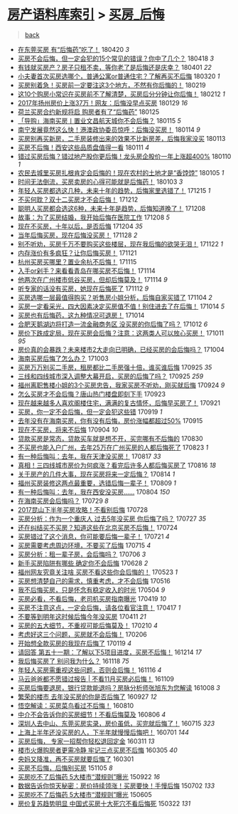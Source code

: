 [房产语料库索引](../../README.md)  > [买房_后悔](买房_后悔.md)
====
> [back](../README.md)

- [在东莞买房 有“后悔药”吃了！](http://jkwz.applinzi.com/ittc/7093974671978660871.html#%E5%9C%A8%E4%B8%9C%E8%8E%9E%E4%B9%B0%E6%88%BF+%E6%9C%89%E2%80%9C%E5%90%8E%E6%82%94%E8%8D%AF%E2%80%9D%E5%90%83%E4%BA%86%EF%BC%81) 180420 *3* 
- [买房不会后悔，但一定会犯的15个常见的错误？你中了几个？](http://jkwz.applinzi.com/ittc/7093258329751290897.html#%E4%B9%B0%E6%88%BF%E4%B8%8D%E4%BC%9A%E5%90%8E%E6%82%94%EF%BC%8C%E4%BD%86%E4%B8%80%E5%AE%9A%E4%BC%9A%E7%8A%AF%E7%9A%8415%E4%B8%AA%E5%B8%B8%E8%A7%81%E7%9A%84%E9%94%99%E8%AF%AF%EF%BC%9F%E4%BD%A0%E4%B8%AD%E4%BA%86%E5%87%A0%E4%B8%AA%EF%BC%9F) 180418 *3* 
- [有钱就买房产？房子只租不卖，等你老了是后悔还是庆幸？](http://jkwz.applinzi.com/ittc/7087060154929644551.html#%E6%9C%89%E9%92%B1%E5%B0%B1%E4%B9%B0%E6%88%BF%E4%BA%A7%EF%BC%9F%E6%88%BF%E5%AD%90%E5%8F%AA%E7%A7%9F%E4%B8%8D%E5%8D%96%EF%BC%8C%E7%AD%89%E4%BD%A0%E8%80%81%E4%BA%86%E6%98%AF%E5%90%8E%E6%82%94%E8%BF%98%E6%98%AF%E5%BA%86%E5%B9%B8%EF%BC%9F) 180401 *22* 
- [小夫妻首次买房选哪个，普通公寓or普通住宅？了解再买不后悔](http://jkwz.applinzi.com/ittc/7082498808095441931.html#%E5%B0%8F%E5%A4%AB%E5%A6%BB%E9%A6%96%E6%AC%A1%E4%B9%B0%E6%88%BF%E9%80%89%E5%93%AA%E4%B8%AA%EF%BC%8C%E6%99%AE%E9%80%9A%E5%85%AC%E5%AF%93or%E6%99%AE%E9%80%9A%E4%BD%8F%E5%AE%85%EF%BC%9F%E4%BA%86%E8%A7%A3%E5%86%8D%E4%B9%B0%E4%B8%8D%E5%90%8E%E6%82%94) 180320 *1* 
- [买房别着急！买房前一定要注这3个地方，不然有你后悔的！](http://jkwz.applinzi.com/ittc/7071862913625490438.html#%E4%B9%B0%E6%88%BF%E5%88%AB%E7%9D%80%E6%80%A5%EF%BC%81%E4%B9%B0%E6%88%BF%E5%89%8D%E4%B8%80%E5%AE%9A%E8%A6%81%E6%B3%A8%E8%BF%993%E4%B8%AA%E5%9C%B0%E6%96%B9%EF%BC%8C%E4%B8%8D%E7%84%B6%E6%9C%89%E4%BD%A0%E5%90%8E%E6%82%94%E7%9A%84%EF%BC%81) 180219  
- [这10个购房小常识在买房前不了解清楚，买房后分分钟让你后悔！](http://jkwz.applinzi.com/ittc/7068836606167745542.html#%E8%BF%9910%E4%B8%AA%E8%B4%AD%E6%88%BF%E5%B0%8F%E5%B8%B8%E8%AF%86%E5%9C%A8%E4%B9%B0%E6%88%BF%E5%89%8D%E4%B8%8D%E4%BA%86%E8%A7%A3%E6%B8%85%E6%A5%9A%EF%BC%8C%E4%B9%B0%E6%88%BF%E5%90%8E%E5%88%86%E5%88%86%E9%92%9F%E8%AE%A9%E4%BD%A0%E5%90%8E%E6%82%94%EF%BC%81) 180212 *1* 
- [2017年扬州房价上涨37万！网友：后悔没早点买房](http://jkwz.applinzi.com/ittc/7064029763998319632.html#2017%E5%B9%B4%E6%89%AC%E5%B7%9E%E6%88%BF%E4%BB%B7%E4%B8%8A%E6%B6%A837%E4%B8%87%EF%BC%81%E7%BD%91%E5%8F%8B%EF%BC%9A%E5%90%8E%E6%82%94%E6%B2%A1%E6%97%A9%E7%82%B9%E4%B9%B0%E6%88%BF) 180129 *16* 
- [荷兰买房合约新规将启 购房者有了“后悔药”](http://jkwz.applinzi.com/ittc/7062544188673885200.html#%E8%8D%B7%E5%85%B0%E4%B9%B0%E6%88%BF%E5%90%88%E7%BA%A6%E6%96%B0%E8%A7%84%E5%B0%86%E5%90%AF+%E8%B4%AD%E6%88%BF%E8%80%85%E6%9C%89%E4%BA%86%E2%80%9C%E5%90%8E%E6%82%94%E8%8D%AF%E2%80%9D) 180125  
- [「导购」海南买房丨置业文昌航天城你不会后悔？](http://jkwz.applinzi.com/ittc/7058753366836904970.html#%E3%80%8C%E5%AF%BC%E8%B4%AD%E3%80%8D%E6%B5%B7%E5%8D%97%E4%B9%B0%E6%88%BF%E4%B8%A8%E7%BD%AE%E4%B8%9A%E6%96%87%E6%98%8C%E8%88%AA%E5%A4%A9%E5%9F%8E%E4%BD%A0%E4%B8%8D%E4%BC%9A%E5%90%8E%E6%82%94%EF%BC%9F) 180115 *5* 
- [南宁发展竟然这么快！港澳政协委员惊呼：后悔没买房！](http://jkwz.applinzi.com/ittc/7058534337937409034.html#%E5%8D%97%E5%AE%81%E5%8F%91%E5%B1%95%E7%AB%9F%E7%84%B6%E8%BF%99%E4%B9%88%E5%BF%AB%EF%BC%81%E6%B8%AF%E6%BE%B3%E6%94%BF%E5%8D%8F%E5%A7%94%E5%91%98%E6%83%8A%E5%91%BC%EF%BC%9A%E5%90%8E%E6%82%94%E6%B2%A1%E4%B9%B0%E6%88%BF%EF%BC%81) 180114 *9* 
- [买房别再买新房，二手房装修出来的效果不比新房差，后悔我家没买](http://jkwz.applinzi.com/ittc/7058064314370360326.html#%E4%B9%B0%E6%88%BF%E5%88%AB%E5%86%8D%E4%B9%B0%E6%96%B0%E6%88%BF%EF%BC%8C%E4%BA%8C%E6%89%8B%E6%88%BF%E8%A3%85%E4%BF%AE%E5%87%BA%E6%9D%A5%E7%9A%84%E6%95%88%E6%9E%9C%E4%B8%8D%E6%AF%94%E6%96%B0%E6%88%BF%E5%B7%AE%EF%BC%8C%E5%90%8E%E6%82%94%E6%88%91%E5%AE%B6%E6%B2%A1%E4%B9%B0) 180113  
- [买房不后悔！西安这些品质盘值得一看](http://jkwz.applinzi.com/ittc/7057382079086461963.html#%E4%B9%B0%E6%88%BF%E4%B8%8D%E5%90%8E%E6%82%94%EF%BC%81%E8%A5%BF%E5%AE%89%E8%BF%99%E4%BA%9B%E5%93%81%E8%B4%A8%E7%9B%98%E5%80%BC%E5%BE%97%E4%B8%80%E7%9C%8B) 180111 *4* 
- [错过买房后悔？错过地产股你更后悔！龙头房企股价一年上涨超400%](http://jkwz.applinzi.com/ittc/7056968992319603718.html#%E9%94%99%E8%BF%87%E4%B9%B0%E6%88%BF%E5%90%8E%E6%82%94%EF%BC%9F%E9%94%99%E8%BF%87%E5%9C%B0%E4%BA%A7%E8%82%A1%E4%BD%A0%E6%9B%B4%E5%90%8E%E6%82%94%EF%BC%81%E9%BE%99%E5%A4%B4%E6%88%BF%E4%BC%81%E8%82%A1%E4%BB%B7%E4%B8%80%E5%B9%B4%E4%B8%8A%E6%B6%A8%E8%B6%85400%25) 180110 *1* 
- [农民去城里买房扎根肯定会后悔的！现在农村的土地才是“香饽饽”](http://jkwz.applinzi.com/ittc/7055047413817934864.html#%E5%86%9C%E6%B0%91%E5%8E%BB%E5%9F%8E%E9%87%8C%E4%B9%B0%E6%88%BF%E6%89%8E%E6%A0%B9%E8%82%AF%E5%AE%9A%E4%BC%9A%E5%90%8E%E6%82%94%E7%9A%84%EF%BC%81%E7%8E%B0%E5%9C%A8%E5%86%9C%E6%9D%91%E7%9A%84%E5%9C%9F%E5%9C%B0%E6%89%8D%E6%98%AF%E2%80%9C%E9%A6%99%E9%A5%BD%E9%A5%BD%E2%80%9D) 180105 *1* 
- [时间无法倒流，买房卖房的心得可能就是后悔药！](http://jkwz.applinzi.com/ittc/7054249268368376843.html#%E6%97%B6%E9%97%B4%E6%97%A0%E6%B3%95%E5%80%92%E6%B5%81%EF%BC%8C%E4%B9%B0%E6%88%BF%E5%8D%96%E6%88%BF%E7%9A%84%E5%BF%83%E5%BE%97%E5%8F%AF%E8%83%BD%E5%B0%B1%E6%98%AF%E5%90%8E%E6%82%94%E8%8D%AF%EF%BC%81) 180103 *3* 
- [年轻人买房都选这几种，未来十年的趋势，后悔家里选错了！](http://jkwz.applinzi.com/ittc/7047337444767171601.html#%E5%B9%B4%E8%BD%BB%E4%BA%BA%E4%B9%B0%E6%88%BF%E9%83%BD%E9%80%89%E8%BF%99%E5%87%A0%E7%A7%8D%EF%BC%8C%E6%9C%AA%E6%9D%A5%E5%8D%81%E5%B9%B4%E7%9A%84%E8%B6%8B%E5%8A%BF%EF%BC%8C%E5%90%8E%E6%82%94%E5%AE%B6%E9%87%8C%E9%80%89%E9%94%99%E4%BA%86%EF%BC%81) 171215 *1* 
- [不买何耽？双十二买房才不会后悔！](http://jkwz.applinzi.com/ittc/7046074870180348944.html#%E4%B8%8D%E4%B9%B0%E4%BD%95%E8%80%BD%EF%BC%9F%E5%8F%8C%E5%8D%81%E4%BA%8C%E4%B9%B0%E6%88%BF%E6%89%8D%E4%B8%8D%E4%BC%9A%E5%90%8E%E6%82%94%EF%BC%81) 171212  
- [聪明人买房都会选这6种，未来十年是趋势，后悔知道晚了！](http://jkwz.applinzi.com/ittc/7044775381784069136.html#%E8%81%AA%E6%98%8E%E4%BA%BA%E4%B9%B0%E6%88%BF%E9%83%BD%E4%BC%9A%E9%80%89%E8%BF%996%E7%A7%8D%EF%BC%8C%E6%9C%AA%E6%9D%A5%E5%8D%81%E5%B9%B4%E6%98%AF%E8%B6%8B%E5%8A%BF%EF%BC%8C%E5%90%8E%E6%82%94%E7%9F%A5%E9%81%93%E6%99%9A%E4%BA%86%EF%BC%81) 171208  
- [故事：为了买房结婚，我开始后悔在医院工作](http://jkwz.applinzi.com/ittc/7044751125339702289.html#%E6%95%85%E4%BA%8B%EF%BC%9A%E4%B8%BA%E4%BA%86%E4%B9%B0%E6%88%BF%E7%BB%93%E5%A9%9A%EF%BC%8C%E6%88%91%E5%BC%80%E5%A7%8B%E5%90%8E%E6%82%94%E5%9C%A8%E5%8C%BB%E9%99%A2%E5%B7%A5%E4%BD%9C) 171208 *5* 
- [现在不买房，十年以后，是否后悔](http://jkwz.applinzi.com/ittc/7043255124409975825.html#%E7%8E%B0%E5%9C%A8%E4%B8%8D%E4%B9%B0%E6%88%BF%EF%BC%8C%E5%8D%81%E5%B9%B4%E4%BB%A5%E5%90%8E%EF%BC%8C%E6%98%AF%E5%90%A6%E5%90%8E%E6%82%94) 171204 *35* 
- [当年后悔买房，现在后悔没买房！](http://jkwz.applinzi.com/ittc/7040923426762523665.html#%E5%BD%93%E5%B9%B4%E5%90%8E%E6%82%94%E4%B9%B0%E6%88%BF%EF%BC%8C%E7%8E%B0%E5%9C%A8%E5%90%8E%E6%82%94%E6%B2%A1%E4%B9%B0%E6%88%BF%EF%BC%81) 171128 *2* 
- [别不听劝，买房千万不要购买这些楼层，现在我后悔的欲哭无泪！](http://jkwz.applinzi.com/ittc/7038706025794896913.html#%E5%88%AB%E4%B8%8D%E5%90%AC%E5%8A%9D%EF%BC%8C%E4%B9%B0%E6%88%BF%E5%8D%83%E4%B8%87%E4%B8%8D%E8%A6%81%E8%B4%AD%E4%B9%B0%E8%BF%99%E4%BA%9B%E6%A5%BC%E5%B1%82%EF%BC%8C%E7%8E%B0%E5%9C%A8%E6%88%91%E5%90%8E%E6%82%94%E7%9A%84%E6%AC%B2%E5%93%AD%E6%97%A0%E6%B3%AA%EF%BC%81) 171122 *1* 
- [内存涨价有多疯狂？让你后悔买房！](http://jkwz.applinzi.com/ittc/7038484611498247184.html#%E5%86%85%E5%AD%98%E6%B6%A8%E4%BB%B7%E6%9C%89%E5%A4%9A%E7%96%AF%E7%8B%82%EF%BC%9F%E8%AE%A9%E4%BD%A0%E5%90%8E%E6%82%94%E4%B9%B0%E6%88%BF%EF%BC%81) 171121  
- [杭州买房买哪里？置业余杭不后悔！](http://jkwz.applinzi.com/ittc/7036136712768586768.html#%E6%9D%AD%E5%B7%9E%E4%B9%B0%E6%88%BF%E4%B9%B0%E5%93%AA%E9%87%8C%EF%BC%9F%E7%BD%AE%E4%B8%9A%E4%BD%99%E6%9D%AD%E4%B8%8D%E5%90%8E%E6%82%94%EF%BC%81) 171115  
- [入手or剁手？来看看青岛在哪买房不后悔！](http://jkwz.applinzi.com/ittc/7035862430897406993.html#%E5%85%A5%E6%89%8Bor%E5%89%81%E6%89%8B%EF%BC%9F%E6%9D%A5%E7%9C%8B%E7%9C%8B%E9%9D%92%E5%B2%9B%E5%9C%A8%E5%93%AA%E4%B9%B0%E6%88%BF%E4%B8%8D%E5%90%8E%E6%82%94%EF%BC%81) 171114  
- [他两次在广州楼市低谷买房，但却后悔莫及！](http://jkwz.applinzi.com/ittc/7035861994173891600.html#%E4%BB%96%E4%B8%A4%E6%AC%A1%E5%9C%A8%E5%B9%BF%E5%B7%9E%E6%A5%BC%E5%B8%82%E4%BD%8E%E8%B0%B7%E4%B9%B0%E6%88%BF%EF%BC%8C%E4%BD%86%E5%8D%B4%E5%90%8E%E6%82%94%E8%8E%AB%E5%8F%8A%EF%BC%81) 171114 *9* 
- [听专家的话没有买房，她现在后悔死了](http://jkwz.applinzi.com/ittc/7035201220526998544.html#%E5%90%AC%E4%B8%93%E5%AE%B6%E7%9A%84%E8%AF%9D%E6%B2%A1%E6%9C%89%E4%B9%B0%E6%88%BF%EF%BC%8C%E5%A5%B9%E7%8E%B0%E5%9C%A8%E5%90%8E%E6%82%94%E6%AD%BB%E4%BA%86) 171112 *9* 
- [买房选哪一层最值得购买？听售房小姐分析，后悔自家买错了](http://jkwz.applinzi.com/ittc/7032127735311385616.html#%E4%B9%B0%E6%88%BF%E9%80%89%E5%93%AA%E4%B8%80%E5%B1%82%E6%9C%80%E5%80%BC%E5%BE%97%E8%B4%AD%E4%B9%B0%EF%BC%9F%E5%90%AC%E5%94%AE%E6%88%BF%E5%B0%8F%E5%A7%90%E5%88%86%E6%9E%90%EF%BC%8C%E5%90%8E%E6%82%94%E8%87%AA%E5%AE%B6%E4%B9%B0%E9%94%99%E4%BA%86) 171104 *2* 
- [买房一定看采光，四大因素决定买房值不值！别住进去了在后悔！](http://jkwz.applinzi.com/ittc/7024277351628801041.html#%E4%B9%B0%E6%88%BF%E4%B8%80%E5%AE%9A%E7%9C%8B%E9%87%87%E5%85%89%EF%BC%8C%E5%9B%9B%E5%A4%A7%E5%9B%A0%E7%B4%A0%E5%86%B3%E5%AE%9A%E4%B9%B0%E6%88%BF%E5%80%BC%E4%B8%8D%E5%80%BC%EF%BC%81%E5%88%AB%E4%BD%8F%E8%BF%9B%E5%8E%BB%E4%BA%86%E5%9C%A8%E5%90%8E%E6%82%94%EF%BC%81) 171014 *5* 
- [买房也有后悔药，这九种情况可退房！](http://jkwz.applinzi.com/ittc/7023514488228283409.html#%E4%B9%B0%E6%88%BF%E4%B9%9F%E6%9C%89%E5%90%8E%E6%82%94%E8%8D%AF%EF%BC%8C%E8%BF%99%E4%B9%9D%E7%A7%8D%E6%83%85%E5%86%B5%E5%8F%AF%E9%80%80%E6%88%BF%EF%BC%81) 171014  
- [合肥天鹅湖边将打造一流金融商务区 没买房的你后悔了吗？](http://jkwz.applinzi.com/ittc/7023335002337707025.html#%E5%90%88%E8%82%A5%E5%A4%A9%E9%B9%85%E6%B9%96%E8%BE%B9%E5%B0%86%E6%89%93%E9%80%A0%E4%B8%80%E6%B5%81%E9%87%91%E8%9E%8D%E5%95%86%E5%8A%A1%E5%8C%BA+%E6%B2%A1%E4%B9%B0%E6%88%BF%E7%9A%84%E4%BD%A0%E5%90%8E%E6%82%94%E4%BA%86%E5%90%97%EF%BC%9F) 171012 *6* 
- [房价下跌成定局，现在买房会后悔？注意：这两类人可以放心买房！](http://jkwz.applinzi.com/ittc/7023143503733982225.html#%E6%88%BF%E4%BB%B7%E4%B8%8B%E8%B7%8C%E6%88%90%E5%AE%9A%E5%B1%80%EF%BC%8C%E7%8E%B0%E5%9C%A8%E4%B9%B0%E6%88%BF%E4%BC%9A%E5%90%8E%E6%82%94%EF%BC%9F%E6%B3%A8%E6%84%8F%EF%BC%9A%E8%BF%99%E4%B8%A4%E7%B1%BB%E4%BA%BA%E5%8F%AF%E4%BB%A5%E6%94%BE%E5%BF%83%E4%B9%B0%E6%88%BF%EF%BC%81) 171011 *95* 
- [房价真的会暴跌？未来楼市2大走向已明确，已经买房的会后悔吗？](http://jkwz.applinzi.com/ittc/7020641118444848144.html#%E6%88%BF%E4%BB%B7%E7%9C%9F%E7%9A%84%E4%BC%9A%E6%9A%B4%E8%B7%8C%EF%BC%9F%E6%9C%AA%E6%9D%A5%E6%A5%BC%E5%B8%822%E5%A4%A7%E8%B5%B0%E5%90%91%E5%B7%B2%E6%98%8E%E7%A1%AE%EF%BC%8C%E5%B7%B2%E7%BB%8F%E4%B9%B0%E6%88%BF%E7%9A%84%E4%BC%9A%E5%90%8E%E6%82%94%E5%90%97%EF%BC%9F) 171004  
- [海南买房后悔了怎么办？](http://jkwz.applinzi.com/ittc/7020157690171622417.html#%E6%B5%B7%E5%8D%97%E4%B9%B0%E6%88%BF%E5%90%8E%E6%82%94%E4%BA%86%E6%80%8E%E4%B9%88%E5%8A%9E%EF%BC%9F) 171003  
- [买房万万别买二手房，租房都比二手房强十倍，谁买谁后悔](http://jkwz.applinzi.com/ittc/7017360274275959825.html#%E4%B9%B0%E6%88%BF%E4%B8%87%E4%B8%87%E5%88%AB%E4%B9%B0%E4%BA%8C%E6%89%8B%E6%88%BF%EF%BC%8C%E7%A7%9F%E6%88%BF%E9%83%BD%E6%AF%94%E4%BA%8C%E6%89%8B%E6%88%BF%E5%BC%BA%E5%8D%81%E5%80%8D%EF%BC%8C%E8%B0%81%E4%B9%B0%E8%B0%81%E5%90%8E%E6%82%94) 170925 *35* 
- [三线和四线城市深入调整大幕开启，买房的后悔了吗？](http://jkwz.applinzi.com/ittc/7017150696913372176.html#%E4%B8%89%E7%BA%BF%E5%92%8C%E5%9B%9B%E7%BA%BF%E5%9F%8E%E5%B8%82%E6%B7%B1%E5%85%A5%E8%B0%83%E6%95%B4%E5%A4%A7%E5%B9%95%E5%BC%80%E5%90%AF%EF%BC%8C%E4%B9%B0%E6%88%BF%E7%9A%84%E5%90%8E%E6%82%94%E4%BA%86%E5%90%97%EF%BC%9F) 170925 *259* 
- [福州离职售楼小姐的3个买房忠告，我家买房不听劝，刚买就后悔](http://jkwz.applinzi.com/ittc/7016914966484091921.html#%E7%A6%8F%E5%B7%9E%E7%A6%BB%E8%81%8C%E5%94%AE%E6%A5%BC%E5%B0%8F%E5%A7%90%E7%9A%843%E4%B8%AA%E4%B9%B0%E6%88%BF%E5%BF%A0%E5%91%8A%EF%BC%8C%E6%88%91%E5%AE%B6%E4%B9%B0%E6%88%BF%E4%B8%8D%E5%90%AC%E5%8A%9D%EF%BC%8C%E5%88%9A%E4%B9%B0%E5%B0%B1%E5%90%8E%E6%82%94) 170924 *9* 
- [怎么买房才不会后悔？唐山热门楼盘即刻下手](http://jkwz.applinzi.com/ittc/7016408080370369553.html#%E6%80%8E%E4%B9%88%E4%B9%B0%E6%88%BF%E6%89%8D%E4%B8%8D%E4%BC%9A%E5%90%8E%E6%82%94%EF%BC%9F%E5%94%90%E5%B1%B1%E7%83%AD%E9%97%A8%E6%A5%BC%E7%9B%98%E5%8D%B3%E5%88%BB%E4%B8%8B%E6%89%8B) 170923  
- [现在越来越多人喜欢阁楼住宅，满满的复古情怀，后悔早买房了！](http://jkwz.applinzi.com/ittc/7015817372106228753.html#%E7%8E%B0%E5%9C%A8%E8%B6%8A%E6%9D%A5%E8%B6%8A%E5%A4%9A%E4%BA%BA%E5%96%9C%E6%AC%A2%E9%98%81%E6%A5%BC%E4%BD%8F%E5%AE%85%EF%BC%8C%E6%BB%A1%E6%BB%A1%E7%9A%84%E5%A4%8D%E5%8F%A4%E6%83%85%E6%80%80%EF%BC%8C%E5%90%8E%E6%82%94%E6%97%A9%E4%B9%B0%E6%88%BF%E4%BA%86%EF%BC%81) 170921  
- [买房，你一定不会后悔，但一定会犯这些错](http://jkwz.applinzi.com/ittc/7015081470794941456.html#%E4%B9%B0%E6%88%BF%EF%BC%8C%E4%BD%A0%E4%B8%80%E5%AE%9A%E4%B8%8D%E4%BC%9A%E5%90%8E%E6%82%94%EF%BC%8C%E4%BD%86%E4%B8%80%E5%AE%9A%E4%BC%9A%E7%8A%AF%E8%BF%99%E4%BA%9B%E9%94%99) 170919 *1* 
- [去年没有在海南买房，你有没有后悔，房价涨幅都超过50%](http://jkwz.applinzi.com/ittc/7013588291188949776.html#%E5%8E%BB%E5%B9%B4%E6%B2%A1%E6%9C%89%E5%9C%A8%E6%B5%B7%E5%8D%97%E4%B9%B0%E6%88%BF%EF%BC%8C%E4%BD%A0%E6%9C%89%E6%B2%A1%E6%9C%89%E5%90%8E%E6%82%94%EF%BC%8C%E6%88%BF%E4%BB%B7%E6%B6%A8%E5%B9%85%E9%83%BD%E8%B6%85%E8%BF%8750%25) 170915  
- [现在不买房，将来不后悔](http://jkwz.applinzi.com/ittc/7009232027239580689.html#%E7%8E%B0%E5%9C%A8%E4%B8%8D%E4%B9%B0%E6%88%BF%EF%BC%8C%E5%B0%86%E6%9D%A5%E4%B8%8D%E5%90%8E%E6%82%94) 170904 *10* 
- [贷款买房是常态，贷款买车就是想不开，买完哪有不后悔的](http://jkwz.applinzi.com/ittc/7007582815196283921.html#%E8%B4%B7%E6%AC%BE%E4%B9%B0%E6%88%BF%E6%98%AF%E5%B8%B8%E6%80%81%EF%BC%8C%E8%B4%B7%E6%AC%BE%E4%B9%B0%E8%BD%A6%E5%B0%B1%E6%98%AF%E6%83%B3%E4%B8%8D%E5%BC%80%EF%BC%8C%E4%B9%B0%E5%AE%8C%E5%93%AA%E6%9C%89%E4%B8%8D%E5%90%8E%E6%82%94%E7%9A%84) 170830  
- [不买房也能入户广州，去年25万在广州买房的人都后悔死了](http://jkwz.applinzi.com/ittc/7004958054456755217.html#%E4%B8%8D%E4%B9%B0%E6%88%BF%E4%B9%9F%E8%83%BD%E5%85%A5%E6%88%B7%E5%B9%BF%E5%B7%9E%EF%BC%8C%E5%8E%BB%E5%B9%B425%E4%B8%87%E5%9C%A8%E5%B9%BF%E5%B7%9E%E4%B9%B0%E6%88%BF%E7%9A%84%E4%BA%BA%E9%83%BD%E5%90%8E%E6%82%94%E6%AD%BB%E4%BA%86) 170823 *1* 
- [有一种后悔叫：去年，我在天津没买房！](http://jkwz.applinzi.com/ittc/7002685581564576784.html#%E6%9C%89%E4%B8%80%E7%A7%8D%E5%90%8E%E6%82%94%E5%8F%AB%EF%BC%9A%E5%8E%BB%E5%B9%B4%EF%BC%8C%E6%88%91%E5%9C%A8%E5%A4%A9%E6%B4%A5%E6%B2%A1%E4%B9%B0%E6%88%BF%EF%BC%81) 170817 *33* 
- [真相！三四线城市房价为何疯涨？看完后许多人都后悔买房了](http://jkwz.applinzi.com/ittc/7002350694110331921.html#%E7%9C%9F%E7%9B%B8%EF%BC%81%E4%B8%89%E5%9B%9B%E7%BA%BF%E5%9F%8E%E5%B8%82%E6%88%BF%E4%BB%B7%E4%B8%BA%E4%BD%95%E7%96%AF%E6%B6%A8%EF%BC%9F%E7%9C%8B%E5%AE%8C%E5%90%8E%E8%AE%B8%E5%A4%9A%E4%BA%BA%E9%83%BD%E5%90%8E%E6%82%94%E4%B9%B0%E6%88%BF%E4%BA%86) 170816 *18* 
- [关于房产的几件大事，现在买房将来一定后悔？](http://jkwz.applinzi.com/ittc/7001691370534994960.html#%E5%85%B3%E4%BA%8E%E6%88%BF%E4%BA%A7%E7%9A%84%E5%87%A0%E4%BB%B6%E5%A4%A7%E4%BA%8B%EF%BC%8C%E7%8E%B0%E5%9C%A8%E4%B9%B0%E6%88%BF%E5%B0%86%E6%9D%A5%E4%B8%80%E5%AE%9A%E5%90%8E%E6%82%94%EF%BC%9F) 170814 *1* 
- [福州买房装修这两点最重要，选错后悔一辈子！](http://jkwz.applinzi.com/ittc/6999849043407406097.html#%E7%A6%8F%E5%B7%9E%E4%B9%B0%E6%88%BF%E8%A3%85%E4%BF%AE%E8%BF%99%E4%B8%A4%E7%82%B9%E6%9C%80%E9%87%8D%E8%A6%81%EF%BC%8C%E9%80%89%E9%94%99%E5%90%8E%E6%82%94%E4%B8%80%E8%BE%88%E5%AD%90%EF%BC%81) 170809 *1* 
- [有一种后悔叫：去年，我在西安没买房……](http://jkwz.applinzi.com/ittc/6997916696818746384.html#%E6%9C%89%E4%B8%80%E7%A7%8D%E5%90%8E%E6%82%94%E5%8F%AB%EF%BC%9A%E5%8E%BB%E5%B9%B4%EF%BC%8C%E6%88%91%E5%9C%A8%E8%A5%BF%E5%AE%89%E6%B2%A1%E4%B9%B0%E6%88%BF%E2%80%A6%E2%80%A6) 170804 *150* 
- [在海南买房会后悔吗？](http://jkwz.applinzi.com/ittc/6995754224200451088.html#%E5%9C%A8%E6%B5%B7%E5%8D%97%E4%B9%B0%E6%88%BF%E4%BC%9A%E5%90%8E%E6%82%94%E5%90%97%EF%BC%9F) 170729 *8* 
- [2017昆山下半年买房攻略！不看别后悔](http://jkwz.applinzi.com/ittc/6995240784595780624.html#2017%E6%98%86%E5%B1%B1%E4%B8%8B%E5%8D%8A%E5%B9%B4%E4%B9%B0%E6%88%BF%E6%94%BB%E7%95%A5%EF%BC%81%E4%B8%8D%E7%9C%8B%E5%88%AB%E5%90%8E%E6%82%94) 170728  
- [买房分析：作为一个重庆人 过去5年没买房 你后悔了吗？](http://jkwz.applinzi.com/ittc/6994885573222073360.html#%E4%B9%B0%E6%88%BF%E5%88%86%E6%9E%90%EF%BC%9A%E4%BD%9C%E4%B8%BA%E4%B8%80%E4%B8%AA%E9%87%8D%E5%BA%86%E4%BA%BA+%E8%BF%87%E5%8E%BB5%E5%B9%B4%E6%B2%A1%E4%B9%B0%E6%88%BF+%E4%BD%A0%E5%90%8E%E6%82%94%E4%BA%86%E5%90%97%EF%BC%9F) 170727 *35* 
- [还在纠结买不买房？知道这些在北京买房不后悔！](http://jkwz.applinzi.com/ittc/6993930968342463505.html#%E8%BF%98%E5%9C%A8%E7%BA%A0%E7%BB%93%E4%B9%B0%E4%B8%8D%E4%B9%B0%E6%88%BF%EF%BC%9F%E7%9F%A5%E9%81%93%E8%BF%99%E4%BA%9B%E5%9C%A8%E5%8C%97%E4%BA%AC%E4%B9%B0%E6%88%BF%E4%B8%8D%E5%90%8E%E6%82%94%EF%BC%81) 170724  
- [买房错过了这个消息，你可能要后悔一辈子！](http://jkwz.applinzi.com/ittc/6992674294747104272.html#%E4%B9%B0%E6%88%BF%E9%94%99%E8%BF%87%E4%BA%86%E8%BF%99%E4%B8%AA%E6%B6%88%E6%81%AF%EF%BC%8C%E4%BD%A0%E5%8F%AF%E8%83%BD%E8%A6%81%E5%90%8E%E6%82%94%E4%B8%80%E8%BE%88%E5%AD%90%EF%BC%81) 170721 *4* 
- [买房需要考虑周边环境，不要买了后悔](http://jkwz.applinzi.com/ittc/6990488971942298641.html#%E4%B9%B0%E6%88%BF%E9%9C%80%E8%A6%81%E8%80%83%E8%99%91%E5%91%A8%E8%BE%B9%E7%8E%AF%E5%A2%83%EF%BC%8C%E4%B8%8D%E8%A6%81%E4%B9%B0%E4%BA%86%E5%90%8E%E6%82%94) 170715 *4* 
- [买房分析：租一辈子房，会后悔吗？](http://jkwz.applinzi.com/ittc/6987197273212453893.html#%E4%B9%B0%E6%88%BF%E5%88%86%E6%9E%90%EF%BC%9A%E7%A7%9F%E4%B8%80%E8%BE%88%E5%AD%90%E6%88%BF%EF%BC%8C%E4%BC%9A%E5%90%8E%E6%82%94%E5%90%97%EF%BC%9F) 170706 *3* 
- [新手买房陷阱有哪些 确定你不会后悔](http://jkwz.applinzi.com/ittc/6984269535413535749.html#%E6%96%B0%E6%89%8B%E4%B9%B0%E6%88%BF%E9%99%B7%E9%98%B1%E6%9C%89%E5%93%AA%E4%BA%9B+%E7%A1%AE%E5%AE%9A%E4%BD%A0%E4%B8%8D%E4%BC%9A%E5%90%8E%E6%82%94) 170628 *2* 
- [福州网友究竟关注啥 买房不看这些你会后悔的！](http://jkwz.applinzi.com/ittc/6970905123235562501.html#%E7%A6%8F%E5%B7%9E%E7%BD%91%E5%8F%8B%E7%A9%B6%E7%AB%9F%E5%85%B3%E6%B3%A8%E5%95%A5+%E4%B9%B0%E6%88%BF%E4%B8%8D%E7%9C%8B%E8%BF%99%E4%BA%9B%E4%BD%A0%E4%BC%9A%E5%90%8E%E6%82%94%E7%9A%84%EF%BC%81) 170523 *1* 
- [买房想清楚自己的需求，慎重考虑，才不会后悔](http://jkwz.applinzi.com/ittc/6968361685017428997.html#%E4%B9%B0%E6%88%BF%E6%83%B3%E6%B8%85%E6%A5%9A%E8%87%AA%E5%B7%B1%E7%9A%84%E9%9C%80%E6%B1%82%EF%BC%8C%E6%85%8E%E9%87%8D%E8%80%83%E8%99%91%EF%BC%8C%E6%89%8D%E4%B8%8D%E4%BC%9A%E5%90%8E%E6%82%94) 170516  
- [我不后悔买房，只是怀念有稳定收入的时光](http://jkwz.applinzi.com/ittc/6963865543051314181.html#%E6%88%91%E4%B8%8D%E5%90%8E%E6%82%94%E4%B9%B0%E6%88%BF%EF%BC%8C%E5%8F%AA%E6%98%AF%E6%80%80%E5%BF%B5%E6%9C%89%E7%A8%B3%E5%AE%9A%E6%94%B6%E5%85%A5%E7%9A%84%E6%97%B6%E5%85%89) 170504 *9* 
- [买房必看，不看后悔，老司机买房指南曝光](http://jkwz.applinzi.com/ittc/6957948680366720004.html#%E4%B9%B0%E6%88%BF%E5%BF%85%E7%9C%8B%EF%BC%8C%E4%B8%8D%E7%9C%8B%E5%90%8E%E6%82%94%EF%BC%8C%E8%80%81%E5%8F%B8%E6%9C%BA%E4%B9%B0%E6%88%BF%E6%8C%87%E5%8D%97%E6%9B%9D%E5%85%89) 170419 *10* 
- [买房不注意这点，一定会后悔，请各位看官注意！](http://jkwz.applinzi.com/ittc/6957551262424892420.html#%E4%B9%B0%E6%88%BF%E4%B8%8D%E6%B3%A8%E6%84%8F%E8%BF%99%E7%82%B9%EF%BC%8C%E4%B8%80%E5%AE%9A%E4%BC%9A%E5%90%8E%E6%82%94%EF%BC%8C%E8%AF%B7%E5%90%84%E4%BD%8D%E7%9C%8B%E5%AE%98%E6%B3%A8%E6%84%8F%EF%BC%81) 170417 *1* 
- [不要等到明年这时候后悔今年没买房](http://jkwz.applinzi.com/ittc/6955381884132525061.html#%E4%B8%8D%E8%A6%81%E7%AD%89%E5%88%B0%E6%98%8E%E5%B9%B4%E8%BF%99%E6%97%B6%E5%80%99%E5%90%8E%E6%82%94%E4%BB%8A%E5%B9%B4%E6%B2%A1%E4%B9%B0%E6%88%BF) 170411 *21* 
- [买房的五大细节，不重视可能后悔莫及！](http://jkwz.applinzi.com/ittc/6933054444077057028.html#%E4%B9%B0%E6%88%BF%E7%9A%84%E4%BA%94%E5%A4%A7%E7%BB%86%E8%8A%82%EF%BC%8C%E4%B8%8D%E9%87%8D%E8%A7%86%E5%8F%AF%E8%83%BD%E5%90%8E%E6%82%94%E8%8E%AB%E5%8F%8A%EF%BC%81) 170210 *4* 
- [考虑好这三个问题，买房就不会后悔！](http://jkwz.applinzi.com/ittc/6931645844133774340.html#%E8%80%83%E8%99%91%E5%A5%BD%E8%BF%99%E4%B8%89%E4%B8%AA%E9%97%AE%E9%A2%98%EF%BC%8C%E4%B9%B0%E6%88%BF%E5%B0%B1%E4%B8%8D%E4%BC%9A%E5%90%8E%E6%82%94%EF%BC%81) 170206  
- [开始想全款买房的我现在后悔了](http://jkwz.applinzi.com/ittc/6924483984695493637.html#%E5%BC%80%E5%A7%8B%E6%83%B3%E5%85%A8%E6%AC%BE%E4%B9%B0%E6%88%BF%E7%9A%84%E6%88%91%E7%8E%B0%E5%9C%A8%E5%90%8E%E6%82%94%E4%BA%86) 170119 *4* 
- [请回答 第五十一期：了解以下5项目进度，买房不后悔！](http://jkwz.applinzi.com/ittc/6911416553416688645.html#%E8%AF%B7%E5%9B%9E%E7%AD%94+%E7%AC%AC%E4%BA%94%E5%8D%81%E4%B8%80%E6%9C%9F%EF%BC%9A%E4%BA%86%E8%A7%A3%E4%BB%A5%E4%B8%8B5%E9%A1%B9%E7%9B%AE%E8%BF%9B%E5%BA%A6%EF%BC%8C%E4%B9%B0%E6%88%BF%E4%B8%8D%E5%90%8E%E6%82%94%EF%BC%81) 161214 *17* 
- [我后悔买房了 别问我为什么？](http://jkwz.applinzi.com/ittc/6901869104352199685.html#%E6%88%91%E5%90%8E%E6%82%94%E4%B9%B0%E6%88%BF%E4%BA%86+%E5%88%AB%E9%97%AE%E6%88%91%E4%B8%BA%E4%BB%80%E4%B9%88%EF%BC%9F) 161118 *75* 
- [年轻人买房需重视这些问题，否则会后悔！](http://jkwz.applinzi.com/ittc/6901148120938710020.html#%E5%B9%B4%E8%BD%BB%E4%BA%BA%E4%B9%B0%E6%88%BF%E9%9C%80%E9%87%8D%E8%A7%86%E8%BF%99%E4%BA%9B%E9%97%AE%E9%A2%98%EF%BC%8C%E5%90%A6%E5%88%99%E4%BC%9A%E5%90%8E%E6%82%94%EF%BC%81) 161116 *4* 
- [马云爸爸都不愿错过报告 | 不看11月买房必后悔！](http://jkwz.applinzi.com/ittc/6898534952064254981.html#%E9%A9%AC%E4%BA%91%E7%88%B8%E7%88%B8%E9%83%BD%E4%B8%8D%E6%84%BF%E9%94%99%E8%BF%87%E6%8A%A5%E5%91%8A+%7C+%E4%B8%8D%E7%9C%8B11%E6%9C%88%E4%B9%B0%E6%88%BF%E5%BF%85%E5%90%8E%E6%82%94%EF%BC%81) 161109  
- [买房后悔要退房，银行贷款能退吗？房脉分析师张旭东为您解读](http://jkwz.applinzi.com/ittc/6886609176918230020.html#%E4%B9%B0%E6%88%BF%E5%90%8E%E6%82%94%E8%A6%81%E9%80%80%E6%88%BF%EF%BC%8C%E9%93%B6%E8%A1%8C%E8%B4%B7%E6%AC%BE%E8%83%BD%E9%80%80%E5%90%97%EF%BC%9F%E6%88%BF%E8%84%89%E5%88%86%E6%9E%90%E5%B8%88%E5%BC%A0%E6%97%AD%E4%B8%9C%E4%B8%BA%E6%82%A8%E8%A7%A3%E8%AF%BB) 161008 *3* 
- [繁荣的楼市 去年没买房的你是否后悔了](http://jkwz.applinzi.com/ittc/6882227215470691333.html#%E7%B9%81%E8%8D%A3%E7%9A%84%E6%A5%BC%E5%B8%82+%E5%8E%BB%E5%B9%B4%E6%B2%A1%E4%B9%B0%E6%88%BF%E7%9A%84%E4%BD%A0%E6%98%AF%E5%90%A6%E5%90%8E%E6%82%94%E4%BA%86) 160927 *12* 
- [悟空解读：买房菜鸟看过不后悔！](http://jkwz.applinzi.com/ittc/6864765223243875333.html#%E6%82%9F%E7%A9%BA%E8%A7%A3%E8%AF%BB%EF%BC%9A%E4%B9%B0%E6%88%BF%E8%8F%9C%E9%B8%9F%E7%9C%8B%E8%BF%87%E4%B8%8D%E5%90%8E%E6%82%94%EF%BC%81) 160810  
- [中介不会告诉你的买房细节！不看后悔莫及](http://jkwz.applinzi.com/ittc/6863265486439187460.html#%E4%B8%AD%E4%BB%8B%E4%B8%8D%E4%BC%9A%E5%91%8A%E8%AF%89%E4%BD%A0%E7%9A%84%E4%B9%B0%E6%88%BF%E7%BB%86%E8%8A%82%EF%BC%81%E4%B8%8D%E7%9C%8B%E5%90%8E%E6%82%94%E8%8E%AB%E5%8F%8A) 160806 *4* 
- [深圳人去中山、东莞买房实录，房价虽低，买完就后悔了！](http://jkwz.applinzi.com/ittc/6855078059606279172.html#%E6%B7%B1%E5%9C%B3%E4%BA%BA%E5%8E%BB%E4%B8%AD%E5%B1%B1%E3%80%81%E4%B8%9C%E8%8E%9E%E4%B9%B0%E6%88%BF%E5%AE%9E%E5%BD%95%EF%BC%8C%E6%88%BF%E4%BB%B7%E8%99%BD%E4%BD%8E%EF%BC%8C%E4%B9%B0%E5%AE%8C%E5%B0%B1%E5%90%8E%E6%82%94%E4%BA%86%EF%BC%81) 160715 *323* 
- [上海上半年还没买房的人，下半年就慢慢后悔吧！](http://jkwz.applinzi.com/ittc/6849927701254898692.html#%E4%B8%8A%E6%B5%B7%E4%B8%8A%E5%8D%8A%E5%B9%B4%E8%BF%98%E6%B2%A1%E4%B9%B0%E6%88%BF%E7%9A%84%E4%BA%BA%EF%BC%8C%E4%B8%8B%E5%8D%8A%E5%B9%B4%E5%B0%B1%E6%85%A2%E6%85%A2%E5%90%8E%E6%82%94%E5%90%A7%EF%BC%81) 160701 *144* 
- [买房后悔， 专家一招帮你轻松退回定金](http://jkwz.applinzi.com/ittc/6808360213979595781.html#%E4%B9%B0%E6%88%BF%E5%90%8E%E6%82%94%EF%BC%8C+%E4%B8%93%E5%AE%B6%E4%B8%80%E6%8B%9B%E5%B8%AE%E4%BD%A0%E8%BD%BB%E6%9D%BE%E9%80%80%E5%9B%9E%E5%AE%9A%E9%87%91) 160311 *13* 
- [楼市火爆购房者更需冷静 牢记三点买房不后悔](http://jkwz.applinzi.com/ittc/6806146920409990148.html#%E6%A5%BC%E5%B8%82%E7%81%AB%E7%88%86%E8%B4%AD%E6%88%BF%E8%80%85%E6%9B%B4%E9%9C%80%E5%86%B7%E9%9D%99+%E7%89%A2%E8%AE%B0%E4%B8%89%E7%82%B9%E4%B9%B0%E6%88%BF%E4%B8%8D%E5%90%8E%E6%82%94) 160305 *40* 
- [央妈又降准，再不买房就要后悔了](http://jkwz.applinzi.com/ittc/6804687907218523141.html#%E5%A4%AE%E5%A6%88%E5%8F%88%E9%99%8D%E5%87%86%EF%BC%8C%E5%86%8D%E4%B8%8D%E4%B9%B0%E6%88%BF%E5%B0%B1%E8%A6%81%E5%90%8E%E6%82%94%E4%BA%86) 160301  
- [买房不后悔，后悔别买房](http://jkwz.applinzi.com/ittc/6761147473318118405.html#%E4%B9%B0%E6%88%BF%E4%B8%8D%E5%90%8E%E6%82%94%EF%BC%8C%E5%90%8E%E6%82%94%E5%88%AB%E4%B9%B0%E6%88%BF) 151105 *8* 
- [买房吃不了后悔药 5大楼市“潜规则”曝光](http://jkwz.applinzi.com/ittc/6744861314045051908.html#%E4%B9%B0%E6%88%BF%E5%90%83%E4%B8%8D%E4%BA%86%E5%90%8E%E6%82%94%E8%8D%AF+5%E5%A4%A7%E6%A5%BC%E5%B8%82%E2%80%9C%E6%BD%9C%E8%A7%84%E5%88%99%E2%80%9D%E6%9B%9D%E5%85%89) 150922 *16* 
- [数据告诉你惊天秘密：房价持续领涨！买房要快！手慢后悔](http://jkwz.applinzi.com/ittc/547650611417979453.html#%E6%95%B0%E6%8D%AE%E5%91%8A%E8%AF%89%E4%BD%A0%E6%83%8A%E5%A4%A9%E7%A7%98%E5%AF%86%EF%BC%9A%E6%88%BF%E4%BB%B7%E6%8C%81%E7%BB%AD%E9%A2%86%E6%B6%A8%EF%BC%81%E4%B9%B0%E6%88%BF%E8%A6%81%E5%BF%AB%EF%BC%81%E6%89%8B%E6%85%A2%E5%90%8E%E6%82%94) 150702 *133* 
- [买房吃不了后悔药 5大楼市“潜规则”曝光](http://jkwz.applinzi.com/ittc/547650611419930158.html#%E4%B9%B0%E6%88%BF%E5%90%83%E4%B8%8D%E4%BA%86%E5%90%8E%E6%82%94%E8%8D%AF+5%E5%A4%A7%E6%A5%BC%E5%B8%82%E2%80%9C%E6%BD%9C%E8%A7%84%E5%88%99%E2%80%9D%E6%9B%9D%E5%85%89) 150605  
- [房价复苏趋势明显 中国式买房十大死穴不看后悔死](http://jkwz.applinzi.com/ittc/547650611398059634.html#%E6%88%BF%E4%BB%B7%E5%A4%8D%E8%8B%8F%E8%B6%8B%E5%8A%BF%E6%98%8E%E6%98%BE+%E4%B8%AD%E5%9B%BD%E5%BC%8F%E4%B9%B0%E6%88%BF%E5%8D%81%E5%A4%A7%E6%AD%BB%E7%A9%B4%E4%B8%8D%E7%9C%8B%E5%90%8E%E6%82%94%E6%AD%BB) 150322 *131* 
